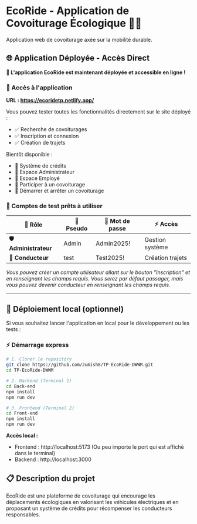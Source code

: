 # EcoRide - Application de Covoiturage Écologique 🌱🚗

Application web de covoiturage axée sur la mobilité durable.

## 🌐 Application Déployée - Accès Direct

**🎉 L'application EcoRide est maintenant déployée et accessible en ligne !**

### 📱 Accès à l'application

**URL : https://ecoridetp.netlify.app/**

Vous pouvez tester toutes les fonctionnalités directement sur le site déployé :

-   ✅ Recherche de covoiturages
-   ✅ Inscription et connexion
-   ✅ Création de trajets

Bientôt disponible :

-   🚧 Système de crédits
-   🚧 Espace Administrateur
-   🚧 Espace Employé
-   🚧 Participer à un covoiturage
-   🚧 Démarrer et arrêter un covoiturage

### 🔑 Comptes de test prêts à utiliser

| 👤 Rôle               | 📧 Pseudo | 🔐 Mot de passe | ⚡ Accès         |
| --------------------- | --------- | --------------- | ---------------- |
| 🛡️ **Administrateur** | Admin     | Admin2025!      | Gestion système  |
| 🚗 **Conducteur**     | test      | Test2025!       | Création trajets |

_Vous pouvez créer un compte utilisateur allant sur le bouton "Inscription" et en renseignant les champs requis. Vous serez par défaut passager, mais vous pouvez devenir conducteur en renseignant les champs requis._

---

## 🚀 Déploiement local (optionnel)

Si vous souhaitez lancer l'application en local pour le développement ou les tests :

### ⚡ Démarrage express

```bash
# 1. Cloner le repository
git clone https://github.com/2umish8/TP-EcoRide-DWWM.git
cd TP-EcoRide-DWWM

# 2. Backend (Terminal 1)
cd Back-end
npm install
npm run dev

# 3. Frontend (Terminal 2)
cd Front-end
npm install
npm run dev
```

**Accès local :**

-   Frontend : http://localhost:5173 (Ou peu importe le port qui est affiché dans le terminal)
-   Backend : http://localhost:3000

## 📋 Description du projet

EcoRide est une plateforme de covoiturage qui encourage les déplacements écologiques en valorisant les véhicules électriques et en proposant un système de crédits pour récompenser les conducteurs responsables.
